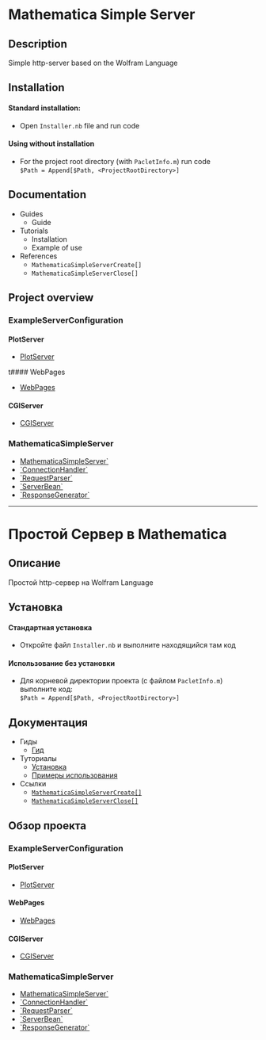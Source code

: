 # Mathematica Simple Server

## Description

Simple http-server based on the Wolfram Language

## Installation

#### Standard installation: 
- Open `Installer.nb` file and run code   

#### Using without installation
-	For the project root directory (with `PacletInfo.m`) run code  
`$Path = Append[$Path, <ProjectRootDirectory>]`

## Documentation

- Guides
  - Guide
- Tutorials
  - Installation
  - Example of use
- References
  - `MathematicaSimpleServerCreate[]`
  - `MathematicaSimpleServerClose[]`

## Project overview

### ExampleServerConfiguration

#### PlotServer

- [PlotServer](./ExampleServerConfiguration/PlotServer/PlotServer.m)

t#### WebPages

- [WebPages](./ExampleServerConfiguration/WebPages/WebPages.m)

#### CGIServer

- [CGIServer](./ExampleServerConfiguration/CGIServer/CGIServer.m)

### MathematicaSimpleServer

- [MathematicaSimpleServer`](./MathematicaSimpleServer/MathematicaSimpleServer.m)
- 	[\`ConnectionHandler\`](./MathematicaSimpleServer/ConnectionHandler.m)
- 	[\`RequestParser\`](./MathematicaSimpleServer/RequestParser.m)
- 	[\`ServerBean\`](./MathematicaSimpleServer/ServerBean.m)
- 	[\`ResponseGenerator\`](./MathematicaSimpleServer/ResponseGenerator.m)

---

# Простой Сервер в Mathematica

## Описание

Простой http-сервер на Wolfram Language

## Установка

#### Стандартная установка
- Откройте файл `Installer.nb` и выполните находящийся там код

#### Использование без установки
-	Для корневой директории проекта (с файлом `PacletInfo.m`) выполните код:  
`$Path = Append[$Path, <ProjectRootDirectory>]`

## Документация

- Гиды
  - [Гид](./MathematicaSimpleServer/Documentation/Russian/Guides/Guide.md)
- Туториалы
  - [Установка](./MathematicaSimpleServer/Documentation/Russian/Tutorials/Installation.md)
  - [Примеры использования](./MathematicaSimpleServer/Documentation/Russian/Tutorials/ExampleOfUse.md)
- Ссылки
  - [`MathematicaSimpleServerCreate[]`](./MathematicaSimpleServer/Documentation/Russian/ReferencePages/Symbols/MathematicaSimpleServerCreate.md)
  - [`MathematicaSimpleServerClose[]`](./MathematicaSimpleServer/Documentation/Russian/ReferencePages/Symbols/MathematicaSimpleServerClose.md)

## Обзор проекта

### ExampleServerConfiguration

#### PlotServer

- [PlotServer](./ExampleServerConfiguration/PlotServer/PlotServer.m)

#### WebPages

- [WebPages](./ExampleServerConfiguration/WebPages/WebPages.m)

#### CGIServer

- [CGIServer](./ExampleServerConfiguration/CGIServer/CGIServer.m)

### MathematicaSimpleServer

- [MathematicaSimpleServer`](./MathematicaSimpleServer/MathematicaSimpleServer.m)
- 	[\`ConnectionHandler\`](./MathematicaSimpleServer/ConnectionHandler.m)
- 	[\`RequestParser\`](./MathematicaSimpleServer/RequestParser.m)
- 	[\`ServerBean\`](./MathematicaSimpleServer/ServerBean.m)
- 	[\`ResponseGenerator\`](./MathematicaSimpleServer/ResponseGenerator.m)
